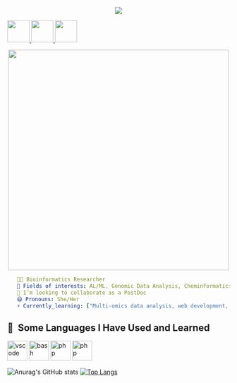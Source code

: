 <p align="center">
  <img src="https://capsule-render.vercel.app/api?type=venom&color=auto&height=300&section=header&text=Hi👋🏽%20Everyone!&fontSize=90)"/>
</p>

<a href="https://www.linkedin.com/in/sapna-pal-ns/">
  <img height="50" src="https://github.com/user-attachments/assets/409e135b-2c0a-4890-950e-b11fad173a04"/>
</a>
<a href="https://www.instagram.com/Sapna_pal_7/">
  <img height="50" src="https://github.com/user-attachments/assets/9d880b99-ad47-4be3-9849-fe97225f2977"/>
</a>
<a href="https://orcid.org/0009-0008-3731-726X">
  <img height="50" src="https://github.com/user-attachments/assets/0982db09-246b-4039-ace3-fcee2ca58aef"/>
</a>

<p align="center">
  <img height="500" src="https://media4.giphy.com/media/v1.Y2lkPTc5MGI3NjExOGRseW1xajVyZWxsNG5pa3BsZnlrdmg5bzYzc2dmcTZ0ZGk1anlkdSZlcD12MV9pbnRlcm5hbF9naWZfYnlfaWQmY3Q9Zw/y5OffROvBod0s/giphy.gif"/>
</p>

```yaml
   👩‍💻 Bioinformatics Researcher
   🤔 Fields of interests: AL/ML, Genomic Data Analysis, Cheminformatics, Data Science
   👯 I’m looking to collaborate as a PostDoc
   😄 Pronouns: She/Her
   ⚡ Currently_learning: ["Multi-omics data analysis, web development, and LLM"]
```
<h2> 🚀 &nbsp;Some Languages I Have Used and Learned</h2>
<p align="left">
<img src="https://github.com/user-attachments/assets/6f60abee-e36a-46a6-83f1-5c047d4f676f" alt="vscode" width="45" height="45"/>
<img src="https://cdn.jsdelivr.net/gh/devicons/devicon/icons/bash/bash-original.svg" alt="bash" width="45" height="45"/>
<img src="https://github.com/user-attachments/assets/e918cc64-c67c-4971-9bee-01d624df743d" alt="php" width="45" height="45"/>
<img src="https://github.com/user-attachments/assets/355eeecd-c44b-4465-8078-74016980381b" alt="php" width="45" height="45"/>
</p>


![Anurag's GitHub stats](https://github-readme-stats.vercel.app/api?username=SapnaPal&show_icons=true&theme=transparent)
[![Top Langs](https://github-readme-stats.vercel.app/api/top-langs/?username=SapnaPal)](https://github.com/anuraghazra/github-readme-stats)
